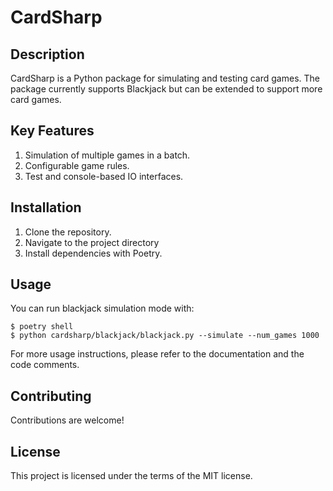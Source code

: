 # CardSharp

## Description

CardSharp is a Python package for simulating and testing card games. The package currently supports Blackjack but can be extended to support more card games.

## Key Features

1. Simulation of multiple games in a batch.
2. Configurable game rules.
3. Test and console-based IO interfaces.

## Installation

1. Clone the repository.
2. Navigate to the project directory
3. Install dependencies with Poetry.

## Usage


You can run blackjack simulation mode with:

```
$ poetry shell
$ python cardsharp/blackjack/blackjack.py --simulate --num_games 1000
```

For more usage instructions, please refer to the documentation and the code comments.

## Contributing

Contributions are welcome!

## License

This project is licensed under the terms of the MIT license.
